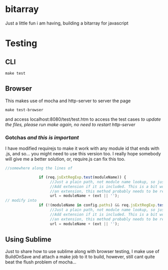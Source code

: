 bitarray
========

Just a little fun i am having, building a bitarray for javascript

Testing
=======

CLI
---

```
make test
```

Browser
-------

This makes use of mocha and http-server to server the page


```
make test-browser
```

and access localhost:8080/test/test.htm to access the test cases
*to update the files, please run make again, no need to restart http-server*

### Gotchas *and this is important*
I have modified requirejs to make it work with any module id that ends with .js, and so... you might need to use this version too. I really hope somebody will give me a better solution, or, require.js can fix this too.

```js
//somewhere along the lines of

               if (req.jsExtRegExp.test(moduleName)) {
                    //Just a plain path, not module name lookup, so just return it.
                    //Add extension if it is included. This is a bit wonky, only non-.js things pass
                    //an extension, this method probably needs to be reworked.
                    url = moduleName + (ext || '');
// modify into
               if (!(moduleName in config.paths) && req.jsExtRegExp.test(moduleName)) {
                    //Just a plain path, not module name lookup, so just return it.
                    //Add extension if it is included. This is a bit wonky, only non-.js things pass
                    //an extension, this method probably needs to be reworked.
                    url = moduleName + (ext || '');
```


Using Sublime
-------------

Just to share how to use sublime along with browser testing, I make use of BuildOnSave and attach a make job to it to build, however, still cant quite beat the flush problem of mocha...
